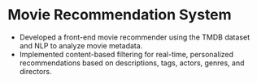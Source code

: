 # Movie Recommendation System
- Developed a front-end movie recommender using the TMDB dataset and NLP to analyze movie metadata. 
- Implemented content-based filtering for real-time, personalized recommendations based on descriptions, 
  tags, actors, genres, and directors. 
